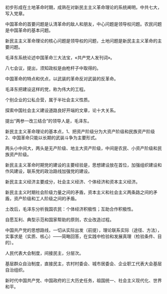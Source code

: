 初步形成在土地革命时期，成熟在对新民主主义革命理论的系统阐明，中共七大，写入党章。 

中国革命的首要问题是认清革命的敌人和朋友，中心问题是领导权问题。农民问题是中国革命的基本问题。 

新民主主义革命理论的核心问题是领导权的问题，土地问题是新民主主义革命的主要问题。 

毛泽东系统论述中国革命三大法宝，«共产党人发刊词»。 

八七会议，提出，须知政权是由枪杆子中取得的。 

中国革命的特点和优点，以武装的革命反对武装的反革命。 

毛泽东把建设这样的党，称为伟大的工程。 

个别企业的公私合营，属于半社会主义性质。 

探索中国社会主义建设道路良好开端的文章，论十大关系。 

提出“两参一改三结合”的领导人是，毛泽东。 

新民主主义革命理论的基本点，1、把资产阶级分为大资产阶级和民族资产阶级2、中国革命只能以长期的武装斗争为主要形式。 

两头小中间大，两头是无产阶级、地主大资产阶级，中间是农民、小资产阶级和民族资产阶级。 

新民主主义革命时期党的建设的主要经验是，思想建设放在首位，加强组织建设和作风建设，联系党的政治路线加强党的建设。 

新民主主义经济主要成分，社会主义经济、个体经济和资本主义经济。 

新民主主义时期社会阶级力量之间的矛盾，资本主义和社会主义两条路之间的矛盾，资产阶级和工人阶级之间的矛盾。 

土改后，毛泽东分析我国农民：个体经济积极性；互助合作积极性。 

自愿互利、典型示范和国家帮助的原则，农业改造过程。 

中国共产党的思想路线，一切从实际出发（前提），理论联系实际（途径、方法），实事求是（实质、核心）——简略回答，在实践中检验和发展真理（检验条件、目的）。 

人民代表大会制度，间接民主，分层次。  

基层群众自治制度，直接民主，农村村委会、城市居委会、企业职工代表大会基层自治组织。 

新时代中国共产党、中国政府的三大历史任务，祖国统一、社会主义现代化、世界和平。 